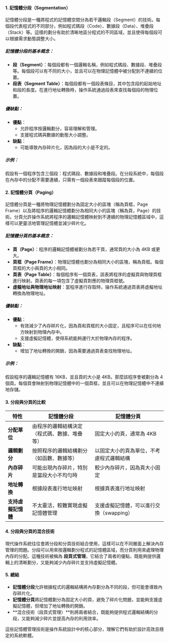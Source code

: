
#### 1. **記憶體分段（Segmentation）**

記憶體分段是一種將程式的記憶體空間分為若干邏輯段（Segment）的技術。每個段代表程式的不同部分，例如程式碼段（Code）、數據段（Data）、堆疊段（Stack）等。這樣的劃分有助於清晰地區分程式的不同區域，並且使得每個段可以根據需求動態調整大小。

##### 記憶體分段的基本概念：
- **段（Segment）**：每個段都有一個邏輯名稱，例如程式碼段、數據段、堆疊段等。每個段可以有不同的大小，並且可以在物理記憶體中被分配到不連續的位置。
- **段表（Segment Table）**：每個段都有一個段表條目，其中包含段的起始地址和段的長度。在進行地址轉換時，操作系統通過段表來查找每個段的物理位置。

##### 優缺點：
- **優點**：
  - 允許程序按邏輯劃分，容易理解和管理。
  - 支援程式碼與數據的動態大小調整。
- **缺點**：
  - 可能導致內存碎片化，因為段的大小是不定的。

##### 示例：
假設有一個程序包含三個段：程式碼段、數據段和堆疊段。在分段系統中，每個段在內存中的分配不需要連續，只需有一個段表來跟蹤每個段的位置。

#### 2. **記憶體分頁（Paging）**

記憶體分頁是一種將物理記憶體劃分為固定大小的區塊（稱為頁框，Page Frame）以及將程序的邏輯記憶體劃分為相同大小的區塊（稱為頁，Page）的技術。分頁允許操作系統將程序的邏輯記憶體映射到不連續的物理記憶體區域中，這樣可以更靈活地管理記憶體並減少碎片化。

##### 記憶體分頁的基本概念：
- **頁（Page）**：程序的邏輯記憶體被劃分為若干頁，通常頁的大小為 4KB 或更大。
- **頁框（Page Frame）**：物理記憶體也劃分為相同大小的區塊，稱為頁框。每個頁框的大小與頁的大小相同。
- **頁表（Page Table）**：每個程序有一個頁表，該表將程序的虛擬頁與物理頁框進行映射。頁表的每一項包含了虛擬頁對應的物理頁框號。
- **虛擬地址與物理地址映射**：當程序進行存取時，操作系統通過頁表將虛擬地址轉換為物理地址。

##### 優缺點：
- **優點**：
  - 有效減少了內存碎片化，因為頁和頁框的大小固定，且程序可以在任何地方映射到物理內存中。
  - 支援虛擬記憶體，使得系統能夠運行大於物理內存的程序。
- **缺點**：
  - 增加了地址轉換的開銷，因為需要通過頁表查找物理地址。

##### 示例：
假設程序的邏輯記憶體有 16KB，並且頁的大小是 4KB。那麼該程序會被劃分為 4 個頁。每個頁會映射到物理記憶體中的一個頁框，並且可以在物理記憶體中不連續地存儲。

#### 3. **分段與分頁的比較**

| 特性             | 記憶體分段                                | 記憶體分頁                               |
|------------------|------------------------------------------|------------------------------------------|
| **分配單位**     | 由程序的邏輯結構決定（程式碼、數據、堆疊等）| 固定大小的頁，通常為 4KB                 |
| **邏輯劃分**     | 按照程序的邏輯結構劃分（如函數、數據等）   | 以固定大小的頁為單位，不考慮程式邏輯結構 |
| **內存碎片**     | 可能出現內存碎片，特別是當段大小不均勻時   | 較少內存碎片，因為頁大小固定             |
| **地址轉換**     | 根據段表進行地址映射                       | 根據頁表進行地址映射                    |
| **支持虛擬記憶體**| 不太靈活，較難實現虛擬記憶體管理          | 支援虛擬記憶體，可以進行交換（swapping）|

#### 4. **分段與分頁的混合技術**

現代操作系統往往會將分段和分頁技術結合使用，這樣可以在不同層面上解決內存管理的問題。分段可以用來按邏輯劃分程式的記憶體區域，而分頁則用來處理物理內存的分配。這種技術被稱為 **段頁式管理**，它結合了兩者的優點，既能夠提供邏輯上的清晰劃分，又能夠減少內存碎片並支持虛擬記憶體。

#### 5. **總結**

- **記憶體分段**允許根據程式的邏輯結構將內存劃分為不同的段，但可能會導致內存碎片化。
- **記憶體分頁**將記憶體劃分為固定大小的頁，避免了碎片化問題，並能夠支援虛擬記憶體，但增加了地址轉換的開銷。
- **混合技術（段頁式管理）**則將兩者結合，既能夠提供程式邏輯結構的分段，又能夠減少碎片並提高內存的利用效率。

這些記憶體管理技術是操作系統設計中的核心部分，理解它們有助於設計高效且穩定的系統軟體。